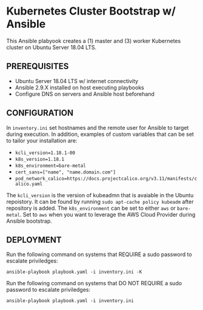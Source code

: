 # Kubernetes Cluster Bootstrap w/ Ansible
This Ansible plabyook creates a (1) master and (3) worker Kubernetes cluster on Ubuntu Server 18.04 LTS.

## PREREQUISITES
- Ubuntu Server 18.04 LTS w/ internet connectivity
- Ansible 2.9.X installed on host executing playbooks
- Configure DNS on servers and Ansible host beforehand

## CONFIGURATION
In ```inventory.ini``` set hostnames and the remote user for Ansible to target during execution. In addition, examples of custom variables that can be set to tailor your installation are:

- ```kcli_version=1.18.1-00```
- ```k8s_version=1.18.1```
- ```k8s_environment=bare-metal```
- ```cert_sans=["name", "name.domain.com"]```
- ```pod_network_calico=https://docs.projectcalico.org/v3.11/manifests/calico.yaml```

The ```kcli_version``` is the version of kubeadmn that is avaiable in the Ubuntu repoistory. It can be found by running ```sudo apt-cache policy kubeadm``` after repository is added. The ```k8s_environment``` can be set to either ```aws``` or ```bare-metal```. Set to ```aws``` when you want to leverage the AWS Cloud Provider during Ansible bootstrap.
    
## DEPLOYMENT
Run the following command on systems that REQUIRE a sudo password to escalate priviledges:

```ansible-playbook playbook.yaml -i inventory.ini -K```

Run the following command on systems that DO NOT REQUIRE a sudo password to escalate priviledges:

```ansible-playbook playbook.yaml -i inventory.ini```
